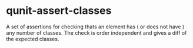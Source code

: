 # qunit-assert-classes
A set of assertions for checking thats an element has ( or does not have ) any number of classes. The check is order independent and gives a diff of the expected classes. 
